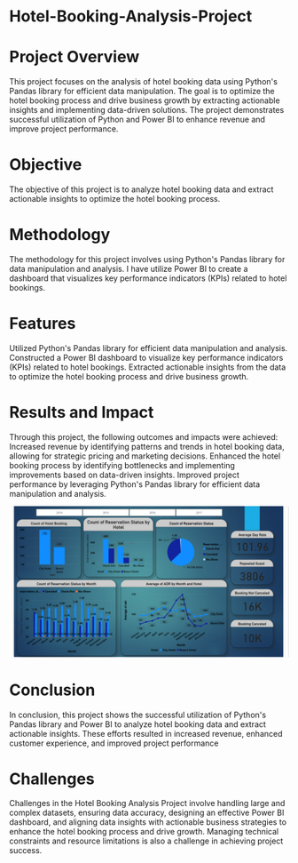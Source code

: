 # Hotel-Booking-Analysis-Project

# Project Overview
This project focuses on the analysis of hotel booking data using Python's Pandas library for efficient data manipulation. 
The goal is to optimize the hotel booking process and drive business growth by extracting actionable insights and implementing data-driven solutions. 
The project demonstrates successful utilization of Python and Power BI to enhance revenue and improve project performance.

# Objective
The objective of this project is to analyze hotel booking data and extract actionable insights to optimize the hotel booking process. 

# Methodology
The methodology for this project involves using Python's Pandas library for data manipulation and analysis. 
I have utilize Power BI to create a dashboard that visualizes key performance indicators (KPIs) related to hotel bookings.


# Features

Utilized Python's Pandas library for efficient data manipulation and analysis.
Constructed a Power BI dashboard to visualize key performance indicators (KPIs) related to hotel bookings.
Extracted actionable insights from the data to optimize the hotel booking process and drive business growth.

# Results and Impact

Through this project, the following outcomes and impacts were achieved:
Increased revenue by identifying patterns and trends in hotel booking data, allowing for strategic pricing and marketing decisions.
Enhanced the hotel booking process by identifying bottlenecks and implementing improvements based on data-driven insights.
Improved project performance by leveraging Python's Pandas library for efficient data manipulation and analysis.

![Screenshot](Dashboard.png)

# Conclusion

In conclusion, this project shows the successful utilization of Python's Pandas library and Power BI to analyze hotel booking data and extract actionable insights. 
These efforts resulted in increased revenue, enhanced customer experience, and improved project performance
# Challenges
Challenges in the Hotel Booking Analysis Project involve handling large and complex datasets, ensuring data accuracy, designing an effective Power BI dashboard, and aligning data insights with actionable business strategies to enhance the hotel booking process and drive growth. Managing technical constraints and resource limitations is also a challenge in achieving project success.

